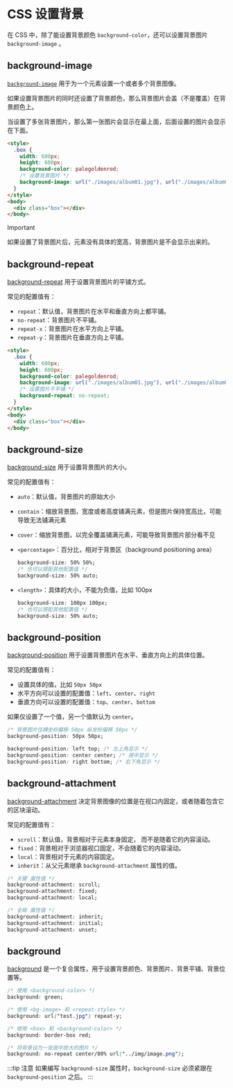 # CSS 设置背景

在 CSS 中，除了能设置背景颜色 `background-color`，还可以设置背景图片 `background-image` 。

## background-image

[`background-image`](https://developer.mozilla.org/zh-CN/docs/Web/CSS/background-image) 用于为一个元素设置一个或者多个背景图像。

如果设置背景图片的同时还设置了背景颜色，那么背景图片会盖（不是覆盖）在背景颜色上。

当设置了多张背景图片，那么第一张图片会显示在最上面，后面设置的图片会显示在下面。

```html
<style>
  .box {
    width: 600px;
    height: 600px;
    background-color: palegoldenrod;
    /* 设置背景图片 */
    background-image: url("./images/album01.jpg"), url("./images/album02.jpg");
  }
</style>
<body>
  <div class="box"></div>
</body>
```

> [!IMPORTANT]
> 如果设置了背景图片后，元素没有具体的宽高，背景图片是不会显示出来的。

## background-repeat

[background-repeat](https://developer.mozilla.org/zh-CN/docs/Web/CSS/background-repeat) 用于设置背景图片的平铺方式。

常见的配置值有：

- `repeat`：默认值，背景图片在水平和垂直方向上都平铺。
- `no-repeat`：背景图片不平铺。
- `repeat-x`：背景图片在水平方向上平铺。
- `repeat-y`：背景图片在垂直方向上平铺。

```html
<style>
  .box {
    width: 600px;
    height: 600px;
    background-color: palegoldenrod;
    background-image: url("./images/album01.jpg"), url("./images/album02.jpg");
    /* 设置图片不平铺 */
    background-repeat: no-repeat;
  }
</style>
<body>
  <div class="box"></div>
</body>
```

## background-size

[background-size](https://developer.mozilla.org/zh-CN/docs/Web/CSS/background-size) 用于设置背景图片的大小。

常见的配置值有：

- `auto`：默认值，背景图片的原始大小
- `contain`：缩放背景图，宽度或者高度铺满元素，但是图片保持宽高比，可能导致无法铺满元素
- `cover`：缩放背景图，以完全覆盖铺满元素，可能导致背景图片部分看不见
- `<percentage>`：百分比，相对于背景区（background positioning area）

  ```css
  background-size: 50% 50%;
  /* 也可以搭配其他配置值 */
  background-size: 50% auto;
  ```

- `<length>`：具体的大小，不能为负值，比如 100px

  ```css
  background-size: 100px 100px;
  /* 也可以搭配其他配置值 */
  background-size: 50% auto;
  ```

## background-position

[background-position](https://developer.mozilla.org/zh-CN/docs/Web/CSS/background-position) 用于设置背景图片在水平、垂直方向上的具体位置。

常见的配置值有：

- 设置具体的值，比如 `50px 50px`
- 水平方向可以设置的配置值：`left`、`center`、`right`
- 垂直方向可以设置的配置值：`top`、`center`、`bottom`

如果仅设置了一个值，另一个值默认为 `center`。

```css
/* 背景图片往横坐标偏移 50px 纵坐标偏移 50px */
background-position: 50px 50px;

background-position: left top; /* 左上角显示 */
background-position: center center; /* 居中显示 */
background-position: right bottom; /* 右下角显示 */
```

## background-attachment

[background-attachment](https://developer.mozilla.org/zh-CN/docs/Web/CSS/background-attachment) 决定背景图像的位置是在视口内固定，或者随着包含它的区块滚动。

常见的配置值有：

- `scroll`：默认值，背景相对于元素本身固定， 而不是随着它的内容滚动。
- `fixed`：背景相对于浏览器视口固定，不会随着它的内容滚动。
- `local`：背景相对于元素的内容固定。
- `inherit`：从父元素继承 `background-attachment` 属性的值。

```css
/* 关键 属性值 */
background-attachment: scroll;
background-attachment: fixed;
background-attachment: local;

/* 全局 属性值 */
background-attachment: inherit;
background-attachment: initial;
background-attachment: unset;
```

## background

[background](https://developer.mozilla.org/zh-CN/docs/Web/CSS/background) 是一个复合属性，用于设置背景颜色、背景图片、背景平铺、背景位置等。

```css
/* 使用 <background-color> */
background: green;

/* 使用 <bg-image> 和 <repeat-style> */
background: url("test.jpg") repeat-y;

/* 使用 <box> 和 <background-color> */
background: border-box red;

/* 将背景设为一张居中放大的图片 */
background: no-repeat center/80% url("../img/image.png");
```

:::tip 注意
如果编写 `background-size` 属性时，`background-size` 必须紧跟在 `background-position` 之后。
:::
